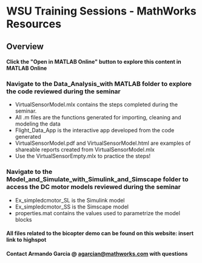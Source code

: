 # WSU Training Sessions - MathWorks Resources 

## Overview
#### Click the "Open in MATLAB Online" button to explore this content in MATLAB Online

### Navigate to the Data_Analysis_with MATLAB folder to explore the code reviewed during the seminar
- VirtualSensorModel.mlx contains the steps completed during the seminar.
- All .m files are the functions generated for importing, cleaning and modeling the data
- Flight_Data_App is the interactive app developed from the code generated
- VirtualSensorModel.pdf and VirtualSensorModel.html are examples of shareable reports created from VirtualSensorModel.mlx
- Use the VirtualSensorEmpty.mlx to practice the steps!

### Navigate to the Model_and_Simulate_with_Simulink_and_Simscape folder to access the DC motor models reviewed during the seminar
- Ex_simpledcmotor_SL is the Simulink model
- Ex_simpledcmotor_SS is the Simscape model
- properties.mat contains the values used to parametrize the model blocks
#### All files related to the bicopter demo can be found on this website: insert link to highspot

#### Contact Armando Garcia @ agarcian@mathworks.com with questions
